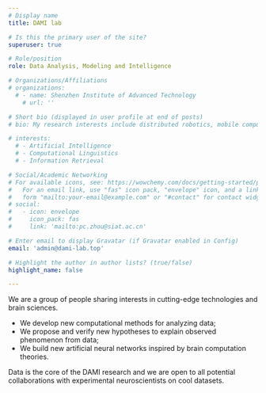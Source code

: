 ```yaml
---
# Display name
title: DAMI lab

# Is this the primary user of the site?
superuser: true

# Role/position
role: Data Analysis, Modeling and Intelligence

# Organizations/Affiliations
# organizations:
  # - name: Shenzhen Institute of Advanced Technology
    # url: ''

# Short bio (displayed in user profile at end of posts)
# bio: My research interests include distributed robotics, mobile computing and programmable matter.

# interests:
  # - Artificial Intelligence
  # - Computational Linguistics
  # - Information Retrieval

# Social/Academic Networking
# For available icons, see: https://wowchemy.com/docs/getting-started/page-builder/#icons
#   For an email link, use "fas" icon pack, "envelope" icon, and a link in the
#   form "mailto:your-email@example.com" or "#contact" for contact widget.
# social:
#   - icon: envelope
#     icon_pack: fas
#     link: 'mailto:pc.zhou@siat.ac.cn'

# Enter email to display Gravatar (if Gravatar enabled in Config)
email: 'admin@dami-lab.top'

# Highlight the author in author lists? (true/false)
highlight_name: false

---
```

We are a group of people sharing interests in cutting-edge technologies and brain sciences.

* We develop new computational methods for analyzing data;
* We propose and verify new hypotheses to explain observed phenomenon from data;
* We build new artificial neural networks inspired by brain computation theories.

Data is the core of the DAMI research and we are open to all potential collaborations with experimental neuroscientists on cool datasets.  

